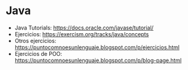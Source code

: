 # Java

- Java Tutorials: https://docs.oracle.com/javase/tutorial/
- Ejercicios: https://exercism.org/tracks/java/concepts
- Otros ejercicios: https://puntocomnoesunlenguaje.blogspot.com/p/ejercicios.html
- Ejercicios de POO: https://puntocomnoesunlenguaje.blogspot.com/p/blog-page.html
